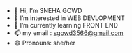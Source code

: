 - 👋 Hi, I’m SNEHA GOWD
- 👀 I’m interested in WEB DEVLOPMENT
- 🌱 I’m currently learning FRONT END
- 📫 my email : sgowd3566@gmail.com
- 😄 Pronouns: she/her
  

<!---
ixssne/ixssne is a ✨ special ✨ repository because its `README.md` (this file) appears on your GitHub profile.
You can click the Preview link to take a look at your changes.
--->
